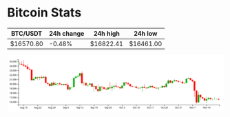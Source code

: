 # Bitcoin Stats

BTC/USDT|24h change|24h high|24h low|
|---|---|---|---|
|$16570.80|-0.48%|$16822.41|$16461.00|

<img src="./chart.svg">
